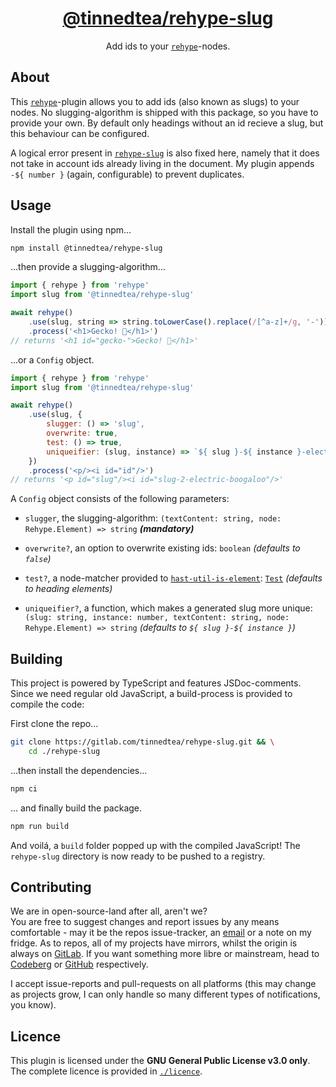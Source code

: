<div align='center'>

# [@tinnedtea/rehype-slug](https://npmjs.com/package/@tinnedtea/rehype-slug)

Add ids to your [`rehype`](https://github.com/rehypejs/rehype)-nodes.

</div>

## About

This [`rehype`](https://github.com/rehypejs/rehype)-plugin allows you to add
ids (also known as slugs) to your nodes. No slugging-algorithm is shipped with
this package, so you have to provide your own. By default only headings without
an id recieve a slug, but this behaviour can be configured.

A logical error present in [`rehype-slug`](https://github.com/rehypejs/rehype-slug)
is also fixed here, namely that it does not take in account ids already living
in the document. My plugin appends `-${ number }` (again, configurable) to
prevent duplicates.

## Usage

Install the plugin using npm...

```sh
npm install @tinnedtea/rehype-slug
```

...then provide a slugging-algorithm...

```js
import { rehype } from 'rehype'
import slug from '@tinnedtea/rehype-slug'

await rehype()
	.use(slug, string => string.toLowerCase().replace(/[^a-z]+/g, '-'))
	.process('<h1>Gecko! 🦎</h1>')
// returns '<h1 id="gecko-">Gecko! 🦎</h1>'
```

...or a `Config` object.

```js
import { rehype } from 'rehype'
import slug from '@tinnedtea/rehype-slug'

await rehype()
	.use(slug, {
		slugger: () => 'slug',
		overwrite: true,
		test: () => true,
		uniqueifier: (slug, instance) => `${ slug }-${ instance }-electric-boogaloo`
	})
	.process('<p/><i id="id"/>')
// returns '<p id="slug"/><i id="slug-2-electric-boogaloo"/>'
```

A `Config` object consists of the following parameters:

- `slugger`, the slugging-algorithm:
`(textContent: string, node: Rehype.Element) => string`
***(mandatory)***

- `overwrite?`, an option to overwrite existing ids:
`boolean`
*(defaults to `false`)*

- `test?`, a node-matcher provided to [`hast-util-is-element`](https://github.com/syntax-tree/hast-util-is-element):
[`Test`](https://github.com/syntax-tree/hast-util-is-element#function-testelement-index-parent)
*(defaults to heading elements)*

- `uniqueifier?`, a function, which makes a generated slug more unique:
`(slug: string, instance: number, textContent: string, node: Rehype.Element) => string`
*(defaults to `${ slug }-${ instance }`)*

## Building

This project is powered by TypeScript and features JSDoc-comments.
Since we need regular old JavaScript, a build-process is provided to compile
the code:

First clone the repo...
```sh
git clone https://gitlab.com/tinnedtea/rehype-slug.git && \
	cd ./rehype-slug
```

...then install the dependencies...
```sh
npm ci
```

... and finally build the package.
```sh
npm run build
```

And voilá, a `build` folder popped up with the compiled JavaScript! 
The `rehype-slug` directory is now ready to be pushed to a registry.

## Contributing

We are in open-source-land after all, aren't we?  
You are free to suggest changes and report issues by any means
comfortable - may it be the repos issue-tracker, an [email](mailto:mail@tinnedtea.com)
or a note on my fridge. As to repos, all of my projects have mirrors, whilst
the origin is always on [GitLab](https://gitlab.com/tinnedtea/rehype-slug).
If you want something more libre or mainstream, head to
[Codeberg](https://codeberg.org/tinnedtea/rehype-slug) or
[GitHub](https://github.com/tinnedtea/rehype-slug) respectively.

I accept issue-reports and pull-requests on all platforms (this may
change as projects grow, I can only handle so many different types
of notifications, you know).

## Licence

This plugin is licensed under the **GNU General Public License v3.0 only**.  
The complete licence is provided in [`./licence`](./licence).
